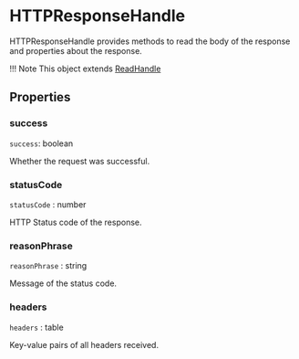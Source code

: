 # HTTPResponseHandle

HTTPResponseHandle provides methods to read the body of the response and properties about the response.

!!! Note
	This object extends [ReadHandle](/Objects/Handles/ReadHandle)

## Properties

### success

`success`: boolean

Whether the request was successful.

### statusCode

`statusCode` : number

HTTP Status code of the response.

### reasonPhrase

`reasonPhrase` : string

Message of the status code.

### headers

`headers` : table

Key-value pairs of all headers received.
